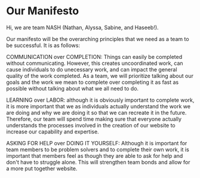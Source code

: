 # Our Manifesto

Hi, we are team NASH (Nathan, Alyssa, Sabine, and Haseeb!).

Our manifesto will be the overarching principles that we need as a team to be successful. It is as follows:

COMMUNICATION over COMPLETION: Things can easily be completed without communicating. However, this creates uncoordinated work, can cause individuals to do unecessary work, and can impact the general quality of the work completed. As a team, we will prioritize talking about our goals and the work we mean to complete over completing it as fast as possible without talking about what we all need to do.

LEARNING over LABOR: although it is obviously important to complete work, it is more important that we as individuals actually understand the work we are doing and why we are doing it so that we can recreate it in the future. Therefore, our team will spend time making sure that everyone actually understands the processes involved in the creation of our website to increase our capability and expertise.

ASKING FOR HELP over DOING IT YOURSELF: Although it is important for team members to be problem solvers and to complete their own work, it is important that members feel as though they are able to ask for help and don't have to struggle alone. This will strengthen team bonds and allow for a more put together website.